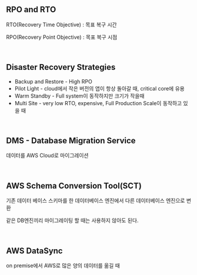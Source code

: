 ## RPO and RTO

RTO(Recovery Time Objective) : 목표 복구 시간

RPO(Recovery Point Objective) : 목표 복구 시점

<br>

## Disaster Recovery Strategies

+ Backup and Restore - High RPO
+ Pilot Light - cloud에서 작은 버전의 앱이 항상 돌아갈 때, critical core에 유용
+ Warm Standby - Full system이 동작하지만 크기가 작을때
+ Multi Site - very low RTO, expensive, Full Production Scale이 동작하고 있을 때



<br>

## DMS - Database Migration Service

데이터를 AWS Cloud로 마이그레이션

<br>

## AWS Schema Conversion Tool(SCT)

기존 데이터 베이스 스키마를 한 데이터베이스 엔진에서 다른 데이터베이스 엔진으로 변환

같은 DB엔진끼리 마이그레이팅 할 때는 사용하지 않아도 된다.

<br>

## AWS DataSync

on premise에서 AWS로 많은 양의 데이터를 옮길 때







 